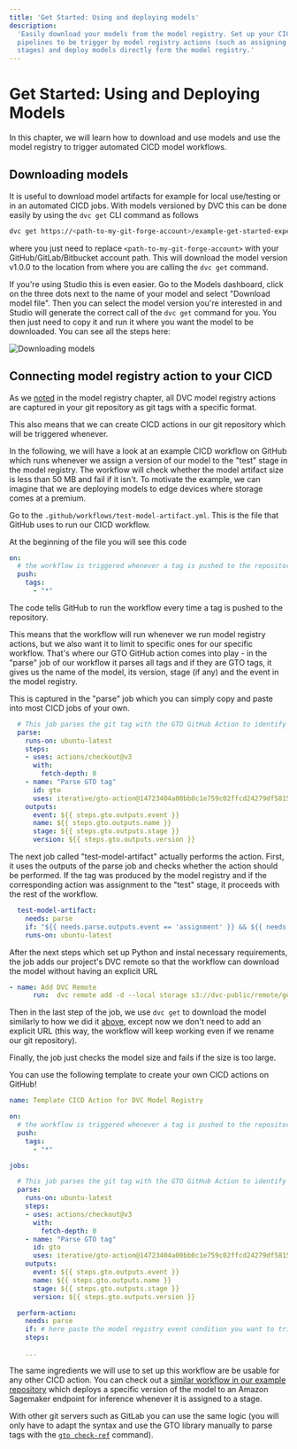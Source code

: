 ```yaml
---
title: 'Get Started: Using and deploying models'
description:
  'Easily download your models from the model registry. Set up your CICD
  pipelines to be trigger by model registry actions (such as assigning model
  stages) and deploy models directly form the model registry.'
---
```


# Get Started: Using and Deploying Models

In this chapter, we will learn how to download and use models and use the model
registry to trigger automated CICD model workflows.

## Downloading models

It is useful to download model artifacts for example for local use/testing or in an automated CICD jobs. With models versioned by DVC this can be done easily by using the `dvc get` CLI command as follows

```bash
dvc get https://<path-to-my-git-forge-account>/example-get-started-experiments models/model.pth --rev v1.0.0
```
where you just need to replace `<path-to-my-git-forge-account>` with your GitHub/GitLab/Bitbucket account path. This will download the model version v1.0.0 to the location from where you are calling the `dvc get` command.

If you're using Studio this is even easier. Go to the Models dashboard, click on the three dots next to the name of your model and select "Download model file". Then you can select the model version you're interested in and Studio will generate the correct call of the `dvc get` command for you. You then just need to copy it and run it where you want the model to be downloaded. You can see all the steps here:

![Downloading models](/img/mr-download-model.gif)

## Connecting model registry action to your CICD 

As we [noted](/docs/start/model-management/model-registry#GTO-tip) in the model registry chapter, all DVC model registry actions are captured in your git repository as git tags with a specific format.

This also means that we can create CICD actions in our git repository which will be triggered whenever. 

In the following, we will have a look at an example CICD workflow on GitHub which runs whenever we assign a version of our model to the "test" stage in the model registry. The workflow will check whether the model artifact size is less than 50 MB and fail if it isn't. To motivate the example, we can imagine that we are deploying models to edge devices where storage comes at a premium.

Go to the `.github/workflows/test-model-artifact.yml`. This is the file that GitHub uses to run our CICD workflow.

At the beginning of the file you will see this code

```yaml
on:
  # the workflow is triggered whenever a tag is pushed to the repository
  push:
    tags:
      - "*"
```
The code tells GitHub to run the workflow every time a tag is pushed to the repository. 

This means that the workflow will run whenever we run model registry actions, but we also want it to limit to specific ones for our specific workflow. That's where our GTO GitHub action comes into play - in the "parse" job of our workflow it parses all tags and if they are GTO tags, it gives us the name of the model, its version, stage (if any) and the event in the model registry.

This is captured in the "parse" job which you can simply copy and paste into most CICD jobs of your own.

```yaml
  # This job parses the git tag with the GTO GitHub Action to identify model registry actions
  parse:
    runs-on: ubuntu-latest
    steps:
    - uses: actions/checkout@v3
      with:
        fetch-depth: 0
    - name: "Parse GTO tag"
      id: gto
      uses: iterative/gto-action@14723404a00bb0c1e759c02ffcd24279df5815c2
    outputs:
      event: ${{ steps.gto.outputs.event }}
      name: ${{ steps.gto.outputs.name }}
      stage: ${{ steps.gto.outputs.stage }}
      version: ${{ steps.gto.outputs.version }}
```

The next job called "test-model-artifact" actually performs the action. First, it uses the outputs of the parse job and checks whether the action should be performed. If the tag was produced by the model registry and if the corresponding action was assignment to the "test" stage, it proceeds with the rest of the workflow.

```yaml
  test-model-artifact:
    needs: parse
    if: "${{ needs.parse.outputs.event == 'assignment' }} && ${{ needs.parse.outputs.stage == 'test' }}"
    runs-on: ubuntu-latest
```


After the next steps which set up Python and instal necessary requirements, the job adds our project's DVC remote so that the workflow can download the model without having an explicit URL

```yaml
- name: Add DVC Remote
      run:  dvc remote add -d --local storage s3://dvc-public/remote/get-started-pools
```

Then in the last step of the job, we use `dvc get` to download the model similarly to how we did it [above](/docs/start/model-management/model-cicd#downloading-models), except now we don't need to add an explicit URL (this way, the workflow will keep working even if we rename our git repository).

Finally, the job just checks the model size and fails if the size is too large.

You can use the following template to create your own CICD actions on GitHub!

```yaml
name: Template CICD Action for DVC Model Registry

on:
  # the workflow is triggered whenever a tag is pushed to the repository
  push:
    tags:
      - "*"

jobs:

  # This job parses the git tag with the GTO GitHub Action to identify model registry actions
  parse:
    runs-on: ubuntu-latest
    steps:
    - uses: actions/checkout@v3
      with:
        fetch-depth: 0
    - name: "Parse GTO tag"
      id: gto
      uses: iterative/gto-action@14723404a00bb0c1e759c02ffcd24279df5815c2
    outputs:
      event: ${{ steps.gto.outputs.event }}
      name: ${{ steps.gto.outputs.name }}
      stage: ${{ steps.gto.outputs.stage }}
      version: ${{ steps.gto.outputs.version }}

  perform-action:
    needs: parse
    if: # here paste the model registry event condition you want to trigger your action
    steps:

    ...

```


<admon type="tip" id="sagemaker-and-gitlab">


The same ingredients we will use to set up this workflow are be usable for any other CICD action. You can check out a [similar workflow in our example repository](https://github.com/iterative/example-get-started-experiments/blob/main/.github/workflows/deploy-model.yml) which deploys a specific version of the model to an Amazon Sagemaker endpoint for inference whenever it is assigned to a stage.

With other git servers such as GitLab you can use the same logic (you will only have to adapt the syntax and use the GTO library manually to parse tags with the [`gto check-ref`](https://mlem.ai/doc/gto/command-reference/check-ref) command).

</admon>
